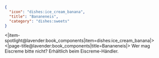 ```json
{
  "icon": "dishes:ice_cream_banana",
  "title": "Bananeneis",
  "category": "dishes:sweets"
}
```

<|item-spotlight@lavender:book_components|item=dishes:ice_cream_banana|>
<|page-title@lavender:book_components|title=Bananeneis|>
Wer mag Eiscreme bitte nicht? Erhältlich beim Eiscreme-Händler.